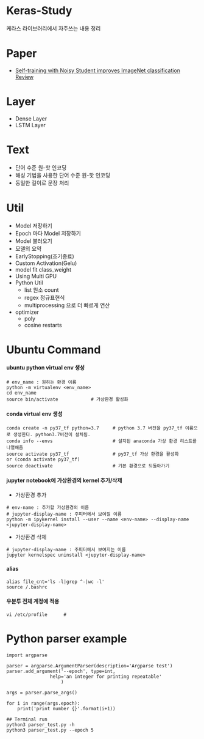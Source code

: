# Keras-Study
케라스 라이브러리에서 자주쓰는 내용 정리


# Paper
- [Self-training with Noisy Student improves ImageNet classification Review](https://hoya012.github.io/blog/Self-training-with-Noisy-Student-improves-ImageNet-classification-Review/?fbclid=IwAR2Z3v3aBDS1Zc-UEG2YCdmrdlqJG3qn4_qubVoLYvJPjXNYZKsLklXTA1s)

# Layer
- Dense Layer
- LSTM Layer
# Text
- 단어 수준 원-핫 인코딩
- 해싱 기법을 사용한 단어 수준 원-핫 인코딩
- 동일한 길이로 문장 처리
# Util
- Model 저장하기
- Epoch 마다 Model 저장하기
- Model 불러오기
- 모델의 요약
- EarlyStopping(조기종료)
- Custom Activation(Gelu)
- model fit class_weight
- Using Multi GPU
- Python Util
  - list 원소 count
  - regex 정규표현식
  - multiprocessing 으로 더 빠르게 연산
- optimizer
  - poly
  - cosine restarts


# Ubuntu Command
#### ubuntu python virtual env 생성
```
# env_name : 원하는 환경 이름
python -m virtualenv <env_name>
cd env_name
source bin/activate            # 가상환경 활성화 
```

#### conda virtual env 생성
```
conda create -n py37_tf python=3.7     # python 3.7 버전을 py37_tf 이름으로 생성한다. python3.7버전이 설치됨.
conda info --envs                      # 설치된 anaconda 가상 환경 리스트를 나열해줌
source activate py37_tf                # py37_tf 가상 환경을 활성화          or (conda activate py37_tf)
source deactivate                      # 기본 환경으로 되돌아가기
```
#### jupyter notebook에 가상환경의 kernel 추가/삭제
- 가상환경 추가
```
# env-name : 추가할 가상환경의 이름
# jupyter-display-name : 주피터에서 보여질 이름
python -m ipykernel install --user --name <env-name> --display-name <jupyter-display-name>
```

- 가상환경 삭제
```
# jupyter-display-name : 주피터에서 보여지는 이름
jupyter kernelspec uninstall <jupyter-display-name>
```
#### alias
```
alias file_cnt='ls -l|grep ^-|wc -l'
source /.bashrc
```
#### 우분투 전체 계정에 적용
```
vi /etc/profile      # 

```


# Python parser example
```{python}
import argparse

parser = argparse.ArgumentParser(description='Argparse test')
parser.add_argument('--epoch', type=int,
                help='an integer for printing repeatable'
                    )

args = parser.parse_args()

for i in range(args.epoch):
    print('print number {}'.format(i+1))
    
## Terminal run
python3 parser_test.py -h
python3 parser_test.py --epoch 5
```
